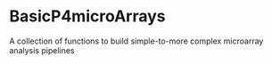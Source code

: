 # BasicP4microArrays
A collection of functions to build simple-to-more complex microarray analysis pipelines
